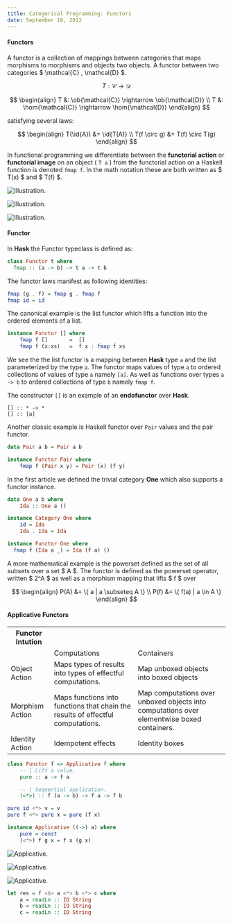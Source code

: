 ```yaml
---
title: Categorical Programming: Functors
date: September 10, 2012
---
```


#### Functors

A functor is a collection of mappings between categories that
maps morphisms to morphisms and objects two objects. A functor
between two categories $ \\mathcal{C} , \\mathcal{D} $.

$$
T: \mathcal{C} \rightarrow \mathcal{D}
$$

$$
\begin{align}
T &: \ob{\mathcal{C}} \rightarrow \ob{\mathcal{D}} \\
T &: \hom{\mathcal{C}} \rightarrow \hom{\mathcal{D}}
\end{align}
$$

satisfying several laws:

$$
\begin{align}
T(\id{A})    &= \id{T(A)} \\
T(f \circ g) &= T(f) \circ T(g)
\end{align}
$$

In functional programming we differentiate between the **functorial
action** or **functorial image** on an object ( ``` T a ``` ) from the
functorial action on a Haskell function is denoted ``` fmap f ```. In
the math notation these are both written as $ T(x) $ and $ T(f) $.

![Illustration](/images/functors2.svg).

![Illustration](/images/functors.svg).

![Illustration](/images/functors3.svg).

#### Functor

In **Hask** the Functor typeclass is defined as:

```haskell
class Functor t where
  fmap :: (a -> b) -> t a -> t b
```

The functor laws manifest as following identities:

```haskell
fmap (g . f) = fmap g . fmap f
fmap id = id
```

The canonical example is the list functor which lifts a function
into the ordered elements of a list.

```haskell
instance Functor [] where
    fmap f []       =  []
    fmap f (x:xs)   =  f x : fmap f xs
```

We see the the list functor is a mapping between **Hask** type ``a``
and the list parameterized by the type ``a``. The functor maps values
of type ``a`` to ordered collections of values of type ``a`` namely
``[a]``. As well as functions over types ``a -> b`` to ordered
collections of type ``b`` namely ``fmap f``.

The constructor ``[]`` is an example of an **endofunctor** over
**Hask**.

```
[] :: * -> *
[] :: [a]
```

Another classic example is Haskell functor over ``Pair`` values and
the pair functor.

```haskell
data Pair a b = Pair a b

instance Functor Pair where
    fmap f (Pair x y) = Pair (x) (f y)

```

In the first article we defined the trivial category **One**
which also supports a functor instance.

```haskell
data One a b where
    Ida :: One a ()

instance Category One where
    id = Ida
    Ida . Ida = Ida

instance Functor One where
  fmap f (Ida a _) = Ida (f a) ()
```

A more mathematical example is the powerset defined as the set of
all subsets over a set $ A $. The functor is defined as the
powerset operator, written $ 2^A $ as well as a morphism mapping
that lifts $ f $ over

$$
\begin{align}
P(A) &= \{ a | a \subseteq A \} \\
P(f) &= \{ f(a) | a \in A \}
\end{align}
$$

#### Applicative Functors

<table>
<th>Functor Intution</th>

<tr>
    <td> </td>
    <td> Computations </td>
    <td> Containers </td>
</tr>

<tr>
    <td> Object Action </td>
    <td> Maps types of results into types of effectful computations. </td>
    <td> Map unboxed objects into boxed objects </td>
</tr>

<tr>
    <td> Morphism Action </td>
    <td>  Maps functions into functions that chain the results of effectful
computations.  </td>
    <td> Map computations over unboxed objects into computations
    over elementwise boxed containers. </td>
</tr>

<tr>
    <td> Identity Action </td>
    <td> Idempotent effects </td>
    <td> Identity boxes </td>
</tr>

</table>

```haskell
class Functor f => Applicative f where
    -- | Lift a value.
    pure :: a -> f a

    -- | Sequential application.
    (<*>) :: f (a -> b) -> f a -> f b
```

```haskell
pure id <*> v = v
pure f <*> pure x = pure (f x)
```

```haskell
instance Applicative ((->) a) where
    pure = const
    (<*>) f g x = f x (g x)
```

![Applicative](/images/applicative.svg).

![Applicative](/images/applicative2.svg).

![Applicative](/images/applicative3.svg).

```haskell
let res = f <$> a <*> b <*> c where 
    a = readLn :: IO String
    b = readLn :: IO String
    c = readLn :: IO String
```
